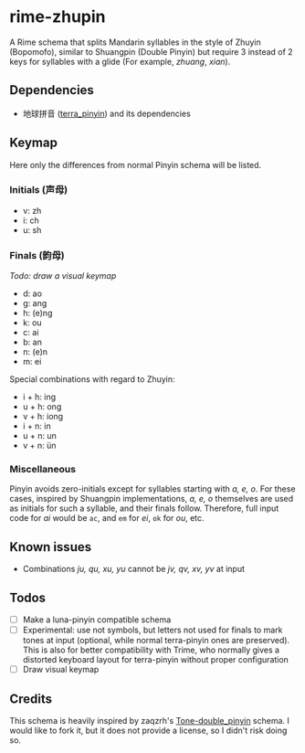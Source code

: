 # rime-zhupin

A Rime schema that splits Mandarin syllables in the style of Zhuyin (Bopomofo), 
similar to Shuangpin (Double Pinyin) but require 3 instead of 2 keys for 
syllables with a glide (For example, *zhuang*, *xian*).

## Dependencies

- 地球拼音 ([terra_pinyin](https://github.com/rime/rime-terra-pinyin)) and its dependencies

## Keymap

Here only the differences from normal Pinyin schema will be listed. 

### Initials (声母)

- v: zh
- i: ch
- u: sh

### Finals (韵母)

*Todo: draw a visual keymap*

- d: ao
- g: ang
- h: (e)ng
- k: ou
- c: ai
- b: an
- n: (e)n
- m: ei

Special combinations with regard to Zhuyin:

- i + h: ing
- u + h: ong
- v + h: iong
- i + n: in
- u + n: un
- v + n: &uuml;n

### Miscellaneous

Pinyin avoids zero-initials except for syllables starting with *a, e, o*. 
For these cases, inspired by Shuangpin implementations, *a, e, o* themselves
are used as initials for such a syllable, and their finals follow. 
Therefore, full input code for *ai* would be `ac`, and
`em` for *ei*, `ok` for *ou*, etc.

## Known issues

- Combinations *ju, qu, xu, yu* cannot be *jv, qv, xv, yv* at input

## Todos

- [ ] Make a luna-pinyin compatible schema
- [ ] Experimental: use not symbols, but letters not used for finals to mark tones
  at input (optional, while normal terra-pinyin ones are preserved). This is 
  also for better compatibility with Trime, who normally gives a distorted keyboard
  layout for terra-pinyin without proper configuration
- [ ] Draw visual keymap

## Credits

This schema is heavily inspired by zaqzrh's [Tone-double_pinyin](https://github.com/zaqzrh/Tone-double_pinyin/)
schema. I would like to fork it, but it does not provide a license, so I didn't
risk doing so.
